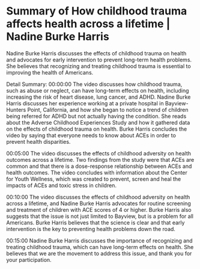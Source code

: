 # Summary of How childhood trauma affects health across a lifetime | Nadine Burke Harris

Nadine Burke Harris discusses the effects of childhood trauma on health and advocates for early intervention to prevent long-term health problems. She believes that recognizing and treating childhood trauma is essential to improving the health of Americans.

Detail Summary: 
00:00:00
The video discusses how childhood trauma, such as abuse or neglect, can have long-term effects on health, including increasing the risk of heart disease, lung cancer, and ADHD. Nadine Burke Harris discusses her experience working at a private hospital in Bayview-Hunters Point, California, and how she began to notice a trend of children being referred for ADHD but not actually having the condition. She reads about the Adverse Childhood Experiences Study and how it gathered data on the effects of childhood trauma on health. Burke Harris concludes the video by saying that everyone needs to know about ACEs in order to prevent health disparities.

00:05:00
The video discusses the effects of childhood adversity on health outcomes across a lifetime. Two findings from the study were that ACEs are common and that there is a dose-response relationship between ACEs and health outcomes. The video concludes with information about the Center for Youth Wellness, which was created to prevent, screen and heal the impacts of ACEs and toxic stress in children.

00:10:00
The video discusses the effects of childhood adversity on health across a lifetime, and Nadine Burke Harris advocates for routine screening and treatment of children with ACE scores of 4 or higher. Burke Harris also suggests that the issue is not just limited to Bayview, but is a problem for all Americans. Burke Harris believes that the science is clear and that early intervention is the key to preventing health problems down the road.

00:15:00
Nadine Burke Harris discusses the importance of recognizing and treating childhood trauma, which can have long-term effects on health. She believes that we are the movement to address this issue, and thank you for your participation.

